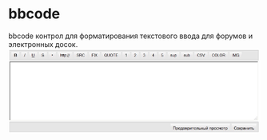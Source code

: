 bbcode
======

bbcode 
контрол для форматирования  текстового ввода для форумов и электронных  досок.
![ScreenShot](TestTextBoxMVC/gitimage.jpg)
